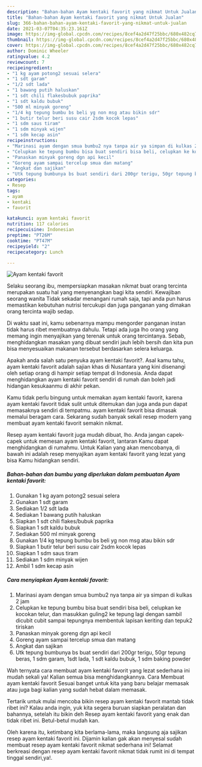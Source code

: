 ```yaml
---
description: "Bahan-bahan Ayam kentaki favorit yang nikmat Untuk Jualan"
title: "Bahan-bahan Ayam kentaki favorit yang nikmat Untuk Jualan"
slug: 366-bahan-bahan-ayam-kentaki-favorit-yang-nikmat-untuk-jualan
date: 2021-03-07T04:35:23.161Z
image: https://img-global.cpcdn.com/recipes/8cef4a2d47f25bbc/680x482cq70/ayam-kentaki-favorit-foto-resep-utama.jpg
thumbnail: https://img-global.cpcdn.com/recipes/8cef4a2d47f25bbc/680x482cq70/ayam-kentaki-favorit-foto-resep-utama.jpg
cover: https://img-global.cpcdn.com/recipes/8cef4a2d47f25bbc/680x482cq70/ayam-kentaki-favorit-foto-resep-utama.jpg
author: Dominic Wheeler
ratingvalue: 4.2
reviewcount: 7
recipeingredient:
- "1 kg ayam potong2 sesuai selera"
- "1 sdt garam"
- "1/2 sdt lada"
- "1 bawang putih haluskan"
- "1 sdt chili flakesbubuk paprika"
- "1 sdt kaldu bubuk"
- "500 ml minyak goreng"
- "1/4 kg tepung bumbu bs beli yg non msg atau bikin sdr"
- "1 butir telur beri susu cair 2sdm kocok lepas"
- "1 sdm saus tiram"
- "1 sdm minyak wijen"
- "1 sdm kecap asin"
recipeinstructions:
- "Marinasi ayam dengan smua bumbu2 nya tanpa air ya simpan di kulkas 2 jam"
- "Celupkan ke tepung bumbu bisa buat sendiri bisa beli, celupkan ke kocokan telur, dan masukkan guling2 ke tepung lagi dengan sambil dicubit cubit sampai tepungnya membentuk lapisan keriting dan tepuk2 tiriskan"
- "Panaskan minyak goreng dgn api kecil"
- "Goreng ayam sampai tercelup smua dan matang"
- "Angkat dan sajikan"
- "Utk tepung bumbunya bs buat sendiri dari 200gr terigu, 50gr tepung beras, 1 sdm garam, 1sdt lada, 1 sdt kaldu bubuk, 1 sdm baking powder"
categories:
- Resep
tags:
- ayam
- kentaki
- favorit

katakunci: ayam kentaki favorit 
nutrition: 117 calories
recipecuisine: Indonesian
preptime: "PT26M"
cooktime: "PT47M"
recipeyield: "2"
recipecategory: Lunch

---
```



![Ayam kentaki favorit](https://img-global.cpcdn.com/recipes/8cef4a2d47f25bbc/680x482cq70/ayam-kentaki-favorit-foto-resep-utama.jpg)

Selaku seorang ibu, mempersiapkan masakan nikmat buat orang tercinta merupakan suatu hal yang menyenangkan bagi kita sendiri. Kewajiban seorang  wanita Tidak sekadar menangani rumah saja, tapi anda pun harus memastikan kebutuhan nutrisi tercukupi dan juga panganan yang dimakan orang tercinta wajib sedap.

Di waktu  saat ini, kamu sebenarnya mampu mengorder panganan instan tidak harus ribet membuatnya dahulu. Tetapi ada juga lho orang yang memang ingin menyajikan yang terenak untuk orang tercintanya. Sebab, menghidangkan masakan yang dibuat sendiri jauh lebih bersih dan kita pun bisa menyesuaikan makanan tersebut berdasarkan selera keluarga. 



Apakah anda salah satu penyuka ayam kentaki favorit?. Asal kamu tahu, ayam kentaki favorit adalah sajian khas di Nusantara yang kini disenangi oleh setiap orang di hampir setiap tempat di Indonesia. Anda dapat menghidangkan ayam kentaki favorit sendiri di rumah dan boleh jadi hidangan kesukaanmu di akhir pekan.

Kamu tidak perlu bingung untuk memakan ayam kentaki favorit, karena ayam kentaki favorit tidak sulit untuk ditemukan dan juga anda pun dapat memasaknya sendiri di tempatmu. ayam kentaki favorit bisa dimasak memalui beragam cara. Sekarang sudah banyak sekali resep modern yang membuat ayam kentaki favorit semakin nikmat.

Resep ayam kentaki favorit juga mudah dibuat, lho. Anda jangan capek-capek untuk memesan ayam kentaki favorit, lantaran Kamu dapat menghidangkan di rumahmu. Untuk Kalian yang akan mencobanya, di bawah ini adalah resep menyajikan ayam kentaki favorit yang lezat yang bisa Kamu hidangkan sendiri.

<!--inarticleads1-->

##### Bahan-bahan dan bumbu yang diperlukan dalam pembuatan Ayam kentaki favorit:

1. Gunakan 1 kg ayam potong2 sesuai selera
1. Gunakan 1 sdt garam
1. Sediakan 1/2 sdt lada
1. Sediakan 1 bawang putih haluskan
1. Siapkan 1 sdt chili flakes/bubuk paprika
1. Siapkan 1 sdt kaldu bubuk
1. Sediakan 500 ml minyak goreng
1. Gunakan 1/4 kg tepung bumbu bs beli yg non msg atau bikin sdr
1. Siapkan 1 butir telur beri susu cair 2sdm kocok lepas
1. Siapkan 1 sdm saus tiram
1. Sediakan 1 sdm minyak wijen
1. Ambil 1 sdm kecap asin




<!--inarticleads2-->

##### Cara menyiapkan Ayam kentaki favorit:

1. Marinasi ayam dengan smua bumbu2 nya tanpa air ya simpan di kulkas 2 jam
1. Celupkan ke tepung bumbu bisa buat sendiri bisa beli, celupkan ke kocokan telur, dan masukkan guling2 ke tepung lagi dengan sambil dicubit cubit sampai tepungnya membentuk lapisan keriting dan tepuk2 tiriskan
1. Panaskan minyak goreng dgn api kecil
1. Goreng ayam sampai tercelup smua dan matang
1. Angkat dan sajikan
1. Utk tepung bumbunya bs buat sendiri dari 200gr terigu, 50gr tepung beras, 1 sdm garam, 1sdt lada, 1 sdt kaldu bubuk, 1 sdm baking powder




Wah ternyata cara membuat ayam kentaki favorit yang lezat sederhana ini mudah sekali ya! Kalian semua bisa menghidangkannya. Cara Membuat ayam kentaki favorit Sesuai banget untuk kita yang baru belajar memasak atau juga bagi kalian yang sudah hebat dalam memasak.

Tertarik untuk mulai mencoba bikin resep ayam kentaki favorit mantab tidak ribet ini? Kalau anda ingin, yuk kita segera buruan siapkan peralatan dan bahannya, setelah itu bikin deh Resep ayam kentaki favorit yang enak dan tidak ribet ini. Betul-betul mudah kan. 

Oleh karena itu, ketimbang kita berlama-lama, maka langsung aja sajikan resep ayam kentaki favorit ini. Dijamin kalian gak akan menyesal sudah membuat resep ayam kentaki favorit nikmat sederhana ini! Selamat berkreasi dengan resep ayam kentaki favorit nikmat tidak rumit ini di tempat tinggal sendiri,ya!.

